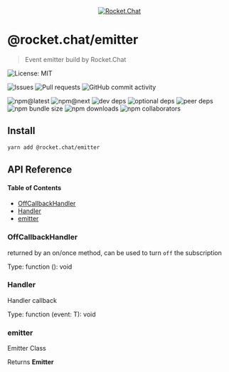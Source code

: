 <p align="center">
  <a href="https://rocket.chat" title="Rocket.Chat">
    <img src="https://user-images.githubusercontent.com/2263066/87240777-f5b4f300-c3f2-11ea-8a01-cc58fdf9a99a.png" alt="Rocket.Chat" />
  </a>
</p>

# @rocket.chat/emitter

> Event emitter build by Rocket.Chat

![License: MIT](https://img.shields.io/github/license/RocketChat/Rocket.Chat.Fuselage?style=flat-square)

![Issues](https://img.shields.io/github/issues/RocketChat/Rocket.Chat.Fuselage/%F0%9F%93%A6%20fuselage-hooks?style=flat-square)
![Pull requests](https://img.shields.io/github/issues-pr/RocketChat/Rocket.Chat.Fuselage/%F0%9F%93%A6%20fuselage-hooks?style=flat-square)
![GitHub commit activity](https://img.shields.io/github/commit-activity/m/RocketChat/Rocket.Chat.Fuselage?style=flat-square)

![npm@latest](https://img.shields.io/npm/v/@rocket.chat/fuselage-emitter/latest?style=flat-square)
![npm@next](https://img.shields.io/npm/v/@rocket.chat/fuselage-emitter/next?style=flat-square)
![dev deps](https://img.shields.io/david/dev/RocketChat/Rocket.Chat.Fuselage?path=packages%2Ffuselage-emitter&style=flat-square)
![optional deps](https://img.shields.io/david/optional/RocketChat/Rocket.Chat.Fuselage?path=packages%2Ffuselage-emitter&style=flat-square)
![peer deps](https://img.shields.io/david/peer/RocketChat/Rocket.Chat.Fuselage?path=packages%2Ffuselage-emitter&style=flat-square)
![npm bundle size](https://img.shields.io/bundlephobia/min/@rocket.chat/fuselage-emitter?style=flat-square)
![npm downloads](https://img.shields.io/npm/dw/@rocket.chat/fuselage-emitter?style=flat-square)
![npm collaborators](https://img.shields.io/npm/collaborators/@rocket.chat/fuselage-emitter?style=flat-square)

## Install

```sh
yarn add @rocket.chat/emitter
```

## API Reference

<!-- Generated by documentation.js. Update this documentation by updating the source code. -->

#### Table of Contents

-   [OffCallbackHandler](#offcallbackhandler)
-   [Handler](#handler)
-   [emitter](#emitter)

### OffCallbackHandler

returned by an on/once method, can be used to turn `off` the subscription

Type: function (): void

### Handler

Handler callback

Type: function (event: T): void

### emitter

Emitter Class

Returns **Emitter** 
